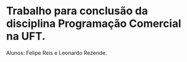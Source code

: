 # Trabalho para conclusão da disciplina Programação Comercial na UFT.
Alunos: Felipe Reis e Leonardo Rezende.
